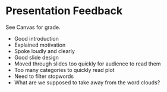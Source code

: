 # Presentation Feedback

See Canvas for grade.

* Good introduction
* Explained motivation
* Spoke loudly and clearly
* Good slide design
* Moved through slides too quickly for audience to read them
* Too many categories to quickly read plot
* Need to filter stopwords
* What are we supposed to take away from the word clouds?

